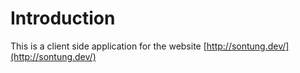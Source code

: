 # Introduction
This is a client side application for the website [http://sontung.dev/](http://sontung.dev/)